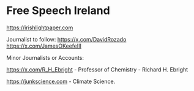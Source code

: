 

# Free Speech Ireland
https://irishlightpaper.com










Journalist to follow:
https://x.com/DavidRozado
https://x.com/JamesOKeefeIII


Minor Journalists or Accounts:



https://x.com/R_H_Ebright - Professor of Chemistry - Richard H. Ebright





https://junkscience.com - Climate Science.  